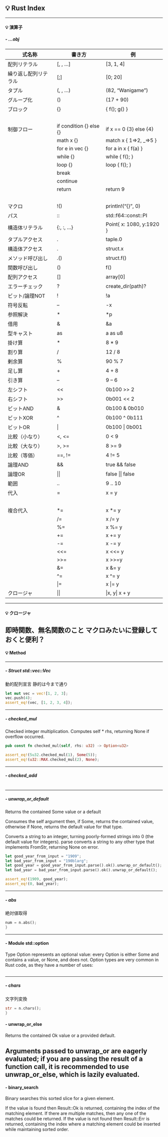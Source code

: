 ## :bulb: Rust Index
 
 ---
#### :bulb: 演算子
##### - ...obj  
   
| 式名称               | 書き方                  | 例                         |
|----------------------|-------------------------|----------------------------|
| 配列リテラル         | [,   , …]              | [3,   1, 4]                |
| 繰り返し配列リテラル | [;]                     | [0; 20]                    |
| タプル               | (, , …)                | (82, “Wanigame”)         |
| グループ化           | ()                      | (17   + 90)                |
| ブロック             | {}                      | { f(); g() }               |
| 　                   | 　                      | 　                         |
| 制御フロー           | if condition {} else {} | if x == 0 {3} else {4}     |
|                      | math x {}               | match x { 1=>2, _=>5 }     |
|                      | for e in vec {}         | for a in x { f(a) }        |
|                      | while {}                | while { f(); }             |
|                      | loop {}                 | loop { f(); }              |
|                      | break                   | 　                         |
|                      | continue                | 　                         |
|                      | return                  | return 9                   |
|                      | 　                      | 　                         |
| マクロ               | !()                     | println!(“{}”, 0)        |
| パス                 | ::                      | std::f64::const::PI        |
| 構造体リテラル       | {:,   :, …}             | Point{   x: 1080, y:1920 } |
| タプルアクセス       | .                       | taple.0                    |
| 構造体アクセス       | .                       | struct.x                   |
| メソッド呼び出し     | .()                     | struct.f()                 |
| 関数呼び出し         | ()                      | f()                        |
| 配列アクセス         | []                      | array[0]                   |
| エラーチェック       | ?                       | create_dir(path)?          |
| ビット/論理NOT       | !                       | !a                         |
| 符号反転             | –                       | -x                         |
| 参照解決             | *                       | *p                         |
| 借用                 | &                       | &a                         |
| 型キャスト           | as                      | a   as u8                  |
| 掛け算               | *                       | 8   * 9                    |
| 割り算               | /                       | 12 / 8                     |
| 剰余算               | %                       | 90 % 7                     |
| 足し算               | +                       | 4   + 8                    |
| 引き算               | –                       | 9 – 6                      |
| 左シフト             | <<                      | 0b100   >> 2               |
| 右シフト             | >>                      | 0b001 << 2                 |
| ビットAND            | &                       | 0b100   & 0b010            |
| ビットXOR            | ^                       | 0b100   ^ 0b111            |
| ビットOR             | \|                      | 0b100   \| 0b001           |
| 比較（小なり）       | <,   <=                 | 0   < 9                    |
| 比較（大なり）       | >, >=                   | 8 >= 9                     |
| 比較（等価）         | ==, !=                  | 4 != 5                     |
| 論理AND              | &&                      | true   && false            |
| 論理OR               | \|\|                    | false   \|\| false         |
| 範囲                 | ..                      | 9   .. 10                  |
| 代入                 | =                       | x   = y                    |
| 　                   | 　                      | 　                         |
| 複合代入             | *=                      | x *= y                     |
| 　                   | /=                      | x /= y                     |
| 　                   | %=                      | x %= y                     |
| 　                   | +=                      | x += y                     |
| 　                   | -=                      | x -= y                     |
| 　                   | <<=                     | x <<= y                    |
| 　                   | >>=                     | x >>=y                     |
| 　                   | &=                      | x &= y                     |
| 　                   | ^=                      | x ^= y                     |
| 　                   | \|=                     | x \|= y                    |
| クロージャ           | \|\|                    | \|x,   y\| x + y           |
 
 ---
#### :bulb: クロージャ
即時関数、無名関数のこと
マクロみたいに登録しておくと便利？
---

#### :bulb: Method

---
##### -   Struct std::vec::Vec
動的配列宣言
静的は今まで通り
```rust
let mut vec = vec![1, 2, 3];
vec.push(4);
assert_eq!(vec, [1, 2, 3, 4]);
```

---

##### -   checked_mul
Checked integer multiplication. Computes self * rhs, returning None if overflow occurred.
```rust
pub const fn checked_mul(self, rhs: u32) -> Option<u32>

assert_eq!(5u32.checked_mul(1), Some(5));
assert_eq!(u32::MAX.checked_mul(2), None);
```

---

##### -   checked_add
```rust
```
---

##### -   unwrap_or_default
Returns the contained Some value or a default

Consumes the self argument then, if Some, returns the contained value, otherwise if None, returns the default value for that type.

Converts a string to an integer, turning poorly-formed strings into 0 (the default value for integers). parse converts a string to any other type that implements FromStr, returning None on error.
```rust
let good_year_from_input = "1909";
let bad_year_from_input = "190blarg";
let good_year = good_year_from_input.parse().ok().unwrap_or_default();
let bad_year = bad_year_from_input.parse().ok().unwrap_or_default();

assert_eq!(1909, good_year);
assert_eq!(0, bad_year);
```
---

##### -   abs
絶対値取得
```rust
num = n.abs();
}
```
---

#### - Module std::option
Type Option represents an optional value: every Option is either Some and contains a value, or None, and does not. Option types are very common in Rust code, as they have a number of uses:

```rust
```
---

##### -   chars
文字列変換
```rust
str = n.chars();
}
```

#### - unwrap_or_else
Returns the contained Ok value or a provided default.

Arguments passed to unwrap_or are eagerly evaluated; if you are passing the result of a function call, it is recommended to use unwrap_or_else, which is lazily evaluated.
---

#### - binary_search
Binary searches this sorted slice for a given element.

If the value is found then Result::Ok is returned, containing the index of the matching element. If there are multiple matches, then any one of the matches could be returned. If the value is not found then Result::Err is returned, containing the index where a matching element could be inserted while maintaining sorted order.